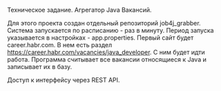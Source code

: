 Техническое задание. Агрегатор Java Вакансий.

Для этого проекта создан отдельный репозиторий job4j_grabber.
Система запускается по расписанию - раз в минуту.  Период запуска указывается в настройках - app.properties.
Первый сайт будет career.habr.com. 
В нем есть раздел https://career.habr.com/vacancies/java_developer. 
С ним будет идти работа. 
Программа считывает все вакансии относящиеся к Java и записывает их в базу.

Доступ к интерфейсу через REST API.

 